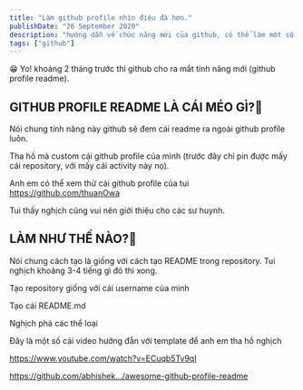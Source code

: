 ```yaml
---
title: "Làm github profile nhìn điệu đà hơn."
publishDate: "26 September 2020"
description: "hướng dẫn về chức năng mới của github, có thể làm một số thứ hay ho"
tags: ["github"]
---
```


😁 Yo! khoảng 2 tháng trước thì github cho ra mắt tính năng mới (github profile
readme).

## GITHUB PROFILE README LÀ CÁI MÉO GÌ?🤔

Nói chung tính năng này github sẽ đem cái readme ra ngoài github profile luôn.

Tha hồ mà custom cái github profile của mình (trước đây chỉ pin được mấy cái
repository, với mấy cái activity này nọ).

Anh em có thể xem thử cái github profile của tui
https://github.com/thuanOwa

Tui thấy nghịch cũng vui nên giới thiệu cho các sư huynh.

## LÀM NHƯ THẾ NÀO?🧐

Nói chung cách tạo là giống với cách tạo README trong repository. Tui nghịch
khoảng 3-4 tiếng gì đó thì xong.

Tạo repository giống với cái username của mình

Tạo cái README.md

Nghịch phá các thể loại

Đây là một số cái video hướng đẫn với template để anh em tha hồ nghịch

https://www.youtube.com/watch?v=ECuqb5Tv9qI

https://github.com/abhishek.../awesome-github-profile-readme
